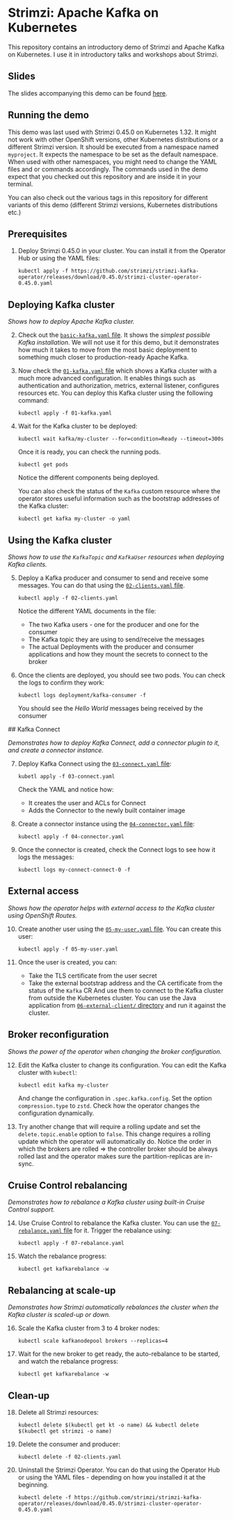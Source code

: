 # Strimzi: Apache Kafka on Kubernetes

This repository contains an introductory demo of Strimzi and Apache Kafka on Kubernetes.
I use it in introductory talks and workshops about Strimzi.

## Slides

The slides accompanying this demo can be found [here](https://docs.google.com/presentation/d/1Q00MGqS2WpYLiC5iPQG2fCd1OqbFdArnU4grOd1hG9U/edit?usp=sharing).

## Running the demo

This demo was last used with Strimzi 0.45.0 on Kubernetes 1.32.
It might not work with other OpenShift versions, other Kubernetes distributions or a different Strimzi version.
It should be executed from a namespace named `myproject`.
It expects the namespace to be set as the default namespace.
When used with other namespaces, you might need to change the YAML files and or commands accordingly.
The commands used in the demo expect that you checked out this repository and are inside it in your terminal.

You can also check out the various tags in this repository for different variants of this demo (different Strimzi versions, Kubernetes distributions etc.)

## Prerequisites

1. Deploy Strimzi 0.45.0 in your cluster.
   You can install it from the Operator Hub or using the YAML files:
   ```
   kubectl apply -f https://github.com/strimzi/strimzi-kafka-operator/releases/download/0.45.0/strimzi-cluster-operator-0.45.0.yaml
   ```

## Deploying Kafka cluster

_Shows how to deploy Apache Kafka cluster._

2. Check out the [`basic-kafka.yaml` file](./basic-kafka.yaml).
   It shows the _simplest possible Kafka installation_.
   We will not use it for this demo, but it demonstrates how much it takes to move from the most basic deployment to something much closer to production-ready Apache Kafka.

3. Now check the [`01-kafka.yaml` file](./01-kafka.yaml) which shows a Kafka cluster with a much more advanced configuration.
   It enables things such as authentication and authorization, metrics, external listener, configures resources etc.
   You can deploy this Kafka cluster using the following command:
   ```
   kubectl apply -f 01-kafka.yaml
   ```

4. Wait for the Kafka cluster to be deployed:
   ```
   kubectl wait kafka/my-cluster --for=condition=Ready --timeout=300s
   ```
   Once it is ready, you can check the running pods.
   ```
   kubectl get pods
   ```
   Notice the different components being deployed.

   You can also check the status of the `Kafka` custom resource where the operator stores useful information such as the bootstrap addresses of the Kafka cluster:
   ```
   kubectl get kafka my-cluster -o yaml
   ```

## Using the Kafka cluster

_Shows how to use the `KafkaTopic` and `KafkaUser` resources when deploying Kafka clients._

5. Deploy a Kafka producer and consumer to send and receive some messages.
   You can do that using the [`02-clients.yaml` file](./02-clients.yaml).
   ```
   kubectl apply -f 02-clients.yaml
   ```
   Notice the different YAML documents in the file:
     * The two Kafka users - one for the producer and one for the consumer
     * The Kafka topic they are using to send/receive the messages
     * The actual Deployments with the producer and consumer applications and how they mount the secrets to connect to the broker

6. Once the clients are deployed, you should see two pods.
   You can check the logs to confirm they work:
   ```
   kubectl logs deployment/kafka-consumer -f
   ```
   You should see the _Hello World_ messages being received by the consumer

## Kafka Connect

_Demonstrates how to deploy Kafka Connect, add a connector plugin to it, and create a connector instance._

7. Deploy Kafka Connect using the [`03-connect.yaml` file](./03-connect.yaml):
   ```
   kubetl apply -f 03-connect.yaml
   ```
   Check the YAML and notice how:
     * It creates the user and ACLs for Connect
     * Adds the Connector to the newly built container image

8. Create a connector instance using the [`04-connector.yaml` file](./04-connector.yaml):
   ```
   kubectl apply -f 04-connector.yaml
   ```
    
9. Once the connector is created, check the Connect logs to see how it logs the messages:
   ```
   kubectl logs my-connect-connect-0 -f
   ```

## External access

_Shows how the operator helps with external access to the Kafka cluster using OpenShift Routes._

10. Create another user using the [`05-my-user.yaml` file](./05-my-user.yaml).
    You can create this user:
    ```
    kubectl apply -f 05-my-user.yaml
    ```

11. Once the user is created, you can:
      * Take the TLS certificate from the user secret
      * Take the external bootstrap address and the CA certificate from the status of the `Kafka` CR
    And use them to connect to the Kafka cluster from outside the Kubernetes cluster.
    You can use the Java application from [`06-external-client/` directory](./06-external-client/) and run it against the cluster.

## Broker reconfiguration

_Shows the power of the operator when changing the broker configuration._

12. Edit the Kafka cluster to change its configuration.
    You can edit the Kafka cluster with `kubectl`:
    ```
    kubectl edit kafka my-cluster
    ```
    And change the configuration in `.spec.kafka.config`.
    Set the option `compression.type` to `zstd`.
    Check how the operator changes the configuration dynamically.

13. Try another change that will require a rolling update and set the `delete.topic.enable` option to `false`.
    This change requires a rolling update which the operator will automatically do.
    Notice the order in which the brokers are rolled => the controller broker should be always rolled last and the operator makes sure the partition-replicas are in-sync.

## Cruise Control rebalancing

_Demonstrates how to rebalance a Kafka cluster using built-in Cruise Control support._

14. Use Cruise Control to rebalance the Kafka cluster.
    You can use the [`07-rebalance.yaml` file](./07-rebalance.yaml) for it.
    Trigger the rebalance using:
    ```
    kubectl apply -f 07-rebalance.yaml
    ```

15. Watch the rebalance progress:
    ```
    kubectl get kafkarebalance -w
    ```

## Rebalancing at scale-up

_Demonstrates how Strimzi automatically rebalances the cluster when the Kafka cluster is scaled-up or down._

16. Scale the Kafka cluster from 3 to 4 broker nodes:
    ```
    kubectl scale kafkanodepool brokers --replicas=4
    ```

17. Wait for the new broker to get ready, the auto-rebalance to be started, and watch the rebalance progress:
    ```
    kubectl get kafkarebalance -w
    ```

## Clean-up

18. Delete all Strimzi resources:
    ```
    kubectl delete $(kubectl get kt -o name) && kubectl delete $(kubectl get strimzi -o name)
    ```

19. Delete the consumer and producer:
    ```
    kubectl delete -f 02-clients.yaml
    ```

20. Uninstall the Strimzi Operator.
    You can do that using the Operator Hub or using the YAML files - depending on how you installed it at the beginning.
    ```
    kubectl delete -f https://github.com/strimzi/strimzi-kafka-operator/releases/download/0.45.0/strimzi-cluster-operator-0.45.0.yaml
    ```
